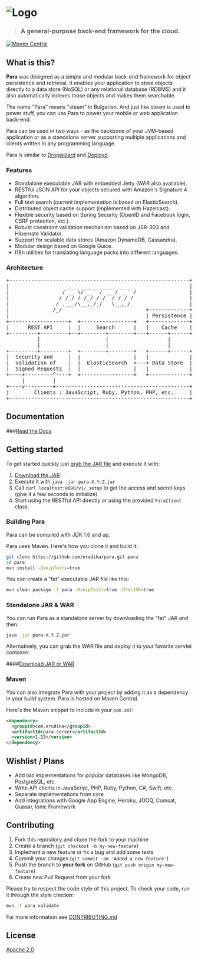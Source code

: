 ![Logo](https://s3-eu-west-1.amazonaws.com/org.paraio/para.png)
============================

> ### A general-purpose back-end framework for the cloud.

[![Maven Central](https://maven-badges.herokuapp.com/maven-central/com.erudika/para/badge.svg)](https://maven-badges.herokuapp.com/maven-central/com.erudika/para)

## What is this?

**Para** was designed as a simple and modular back-end framework for object persistence and retrieval.
It enables your application to store objects directly to a data store (NoSQL) or any relational database (RDBMS)
and it also automatically indexes those objects and makes them searchable.

The name "Para" means "steam" in Bulgarian. And just like steam is used to power stuff, you can use
Para to power your mobile or web application back-end.

Para can be used in two ways - as the backbone of your JVM-based application or as a standalone server supporting
multiple applications and clients written in any programming language.

Para is similar to [Dropwizard](https://dropwizard.github.io/dropwizard/) and
[Deployd](https://github.com/deployd/deployd).

### Features

- Standalone executable JAR with embedded Jetty (WAR also available).
- RESTful JSON API for your objects secured with Amazon's Signature 4 algorithm.
- Full text search (current implementation is based on ElasticSearch).
- Distributed object cache support (implemented with Hazelcast).
- Flexible security based on Spring Security (OpenID and Facebook login, CSRF protection, etc.).
- Robust constraint validation mechanism based on JSR-303 and Hibernate Validator.
- Support for scalable data stores (Amazon DynamoDB, Cassandra).
- Modular design based on Google Guice.
- I18n utilities for translating language packs into different languages.

### Architecture

<pre>
+----------------------------------------------------------+
|                  ____  ___ _ ____ ___ _                  |
|                 / __ \/ __` / ___/ __` /                 |
|                / /_/ / /_/ / /  / /_/ /                  |
|               / .___/\__,_/_/   \__,_/                   |
|              /_/                           +-------------+
|                                            | Persistence |
+-------------------+  +-----------------+   +-------------+
|      REST API     |  |     Search      |   |    Cache    |
+---------+---------+--+--------+--------+---+------+------+
          |                     |                   |
          |                     |                   |
+---------+---------+  +--------+--------+   +------+------+
|  Security and     |  |                 |   |             |
|  Validation of    |  |  ElasticSearch  +---+ Data Store  |
|  Signed Requests  |  |                 |   |             |
+----+---------^----+  +-----------------+   +-------------+
     |         |
+----v---------+-------------------------------------------+
|        Clients : JavaScript, Ruby, Python, PHP, etc.     |
+----------------------------------------------------------+
</pre>

## Documentation

###[Read the Docs](http://paraio.org/docs)

## Getting started

To get started quickly just [grab the JAR file](https://github.com/Erudika/para/releases) and execute it with:

1. [Download the JAR](https://github.com/Erudika/para/releases)
2. Execute it with `java -jar para-X.Y.Z.jar`
3. Call `curl localhost:8080/v1/_setup` to get the access and secret keys (give it a few seconds to initialize)
4. Start using the RESTful API directly or using the provided `ParaClient` class.

### Building Para

Para can be compiled with JDK 1.6 and up.

Para uses Maven. Here's how you clone it and build it:

```sh
git clone https://github.com/erudika/para.git para
cd para
mvn install -DskipTests=true
```

You can create a "fat" executable JAR file like this:

```sh
mvn clean package -f para -DskipTests=true -DfatJAR=true
```

### Standalone JAR & WAR

You can run Para as a standalone server by downloading the "fat" JAR and then:

```sh
java -jar para-X.Y.Z.jar
```

Alternatively, you can grab the WAR file and deploy it to your favorite servlet container.

####[Download JAR or WAR](https://github.com/Erudika/para/releases)

### Maven

You can also integrate Para with your project by adding it as a dependency in your build system.
Para is hosted on Maven Central.

Here's the Maven snippet to include in your `pom.xml`:

```xml
<dependency>
  <groupId>com.erudika</groupId>
  <artifactId>para-server</artifactId>
  <version>1.13</version>
</dependency>
```

## Wishlist / Plans

- Add `DAO` implementations for popular databases like MongoDB, PostgreSQL, etc.
- Write API clients in JavaScript, PHP, Ruby, Python, C#, Swift, etc.
- Separate implementations from core
- Add integrations with Google App Engine, Heroku, JOOQ, Comsat, Quasar, Ionic Framework

## Contributing

1. Fork this repository and clone the fork to your machine
2. Create a branch (`git checkout -b my-new-feature`)
3. Implement a new feature or fix a bug and add some tests
4. Commit your changes (`git commit -am 'Added a new feature'`)
5. Push the branch to **your fork** on GitHub (`git push origin my-new-feature`)
6. Create new Pull Request from your fork

Please try to respect the code style of this project. To check your code, run it through the style checker:

```sh
mvn -f para validate
```

For more information see [CONTRIBUTING.md](https://github.com/Erudika/para/blob/master/CONTRIBUTING.md)

## License
[Apache 2.0](LICENSE)
